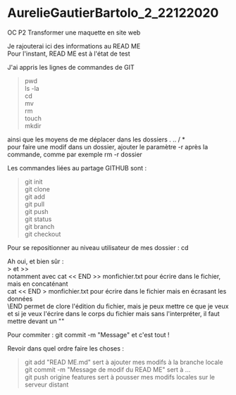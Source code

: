 # AurelieGautierBartolo_2_22122020
OC P2 Transformer une maquette en site web

Je rajouterai ici des informations au READ ME  
Pour l'instant, READ ME est à l'état de test  

J'ai appris les lignes de commandes de GIT  
>pwd  
>ls -la  
>cd  
>mv  
>rm  
>touch  
>mkdir  

ainsi que les moyens de me déplacer dans les dossiers . .. / *  
pour faire une modif dans un dossier, ajouter le paramètre -r après la commande, comme par exemple rm -r dossier  

Les commandes liées au partage GITHUB sont :  
>git init  
>git clone  
>git add  
>git pull  
>git push  
>git status  
>git branch  
>git checkout  

Pour se repositionner au niveau utilisateur de mes dossier : cd

Ah oui, et bien sûr :  
\> et >>  
notamment avec cat << END >> monfichier.txt pour écrire dans le fichier, mais en concaténant  
cat << END > monfichier.txt pour écrire dans le fichier mais en écrasant les données  
\END permet de clore l'édition du fichier, mais je peux mettre ce que je veux  
et si je veux l'écrire dans le corps du fichier mais sans l'interpréter, il faut mettre devant un "\"  

Pour commiter : git commit -m "Message" et c'est tout !

Revoir dans quel ordre faire les choses :  
> git add "READ ME.md" sert à ajouter mes modifs à la branche locale  
> git commit -m "Message de modif du READ ME" sert à ...  
> git push origine features sert à pousser mes modifs locales sur le serveur distant  